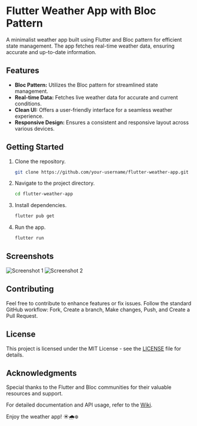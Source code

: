 # Flutter Weather App with Bloc Pattern

A minimalist weather app built using Flutter and Bloc pattern for efficient state management. The app fetches real-time weather data, ensuring accurate and up-to-date information.

## Features
- **Bloc Pattern:** Utilizes the Bloc pattern for streamlined state management.
- **Real-time Data:** Fetches live weather data for accurate and current conditions.
- **Clean UI:** Offers a user-friendly interface for a seamless weather experience.
- **Responsive Design:** Ensures a consistent and responsive layout across various devices.

## Getting Started
1. Clone the repository.
   ```bash
   git clone https://github.com/your-username/flutter-weather-app.git
   ```
2. Navigate to the project directory.
   ```bash
   cd flutter-weather-app
   ```
3. Install dependencies.
   ```bash
   flutter pub get
   ```
4. Run the app.
   ```bash
   flutter run
   ```

## Screenshots
![Screenshot 1](screenshots/screenshot1.png)
![Screenshot 2](screenshots/screenshot2.png)

## Contributing
Feel free to contribute to enhance features or fix issues. Follow the standard GitHub workflow: Fork, Create a branch, Make changes, Push, and Create a Pull Request.

## License
This project is licensed under the MIT License - see the [LICENSE](LICENSE) file for details.

## Acknowledgments
Special thanks to the Flutter and Bloc communities for their valuable resources and support.

For detailed documentation and API usage, refer to the [Wiki](https://github.com/your-username/flutter-weather-app/wiki).

Enjoy the weather app! ☀️🌧️❄️
